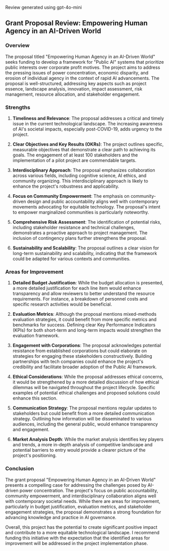 Review generated using gpt-4o-mini

## Grant Proposal Review: Empowering Human Agency in an AI-Driven World

### Overview

The proposal titled "Empowering Human Agency in an AI-Driven World" seeks funding to develop a framework for "Public AI" systems that prioritize public interests over corporate profit motives. The project aims to address the pressing issues of power concentration, economic disparity, and erosion of individual agency in the context of rapid AI advancements. The proposal is well-structured, addressing key aspects such as project essence, landscape analysis, innovation, impact assessment, risk management, resource allocation, and stakeholder engagement.

### Strengths

1. **Timeliness and Relevance**: The proposal addresses a critical and timely issue in the current technological landscape. The increasing awareness of AI's societal impacts, especially post-COVID-19, adds urgency to the project.

2. **Clear Objectives and Key Results (OKRs)**: The project outlines specific, measurable objectives that demonstrate a clear path to achieving its goals. The engagement of at least 100 stakeholders and the implementation of a pilot project are commendable targets.

3. **Interdisciplinary Approach**: The proposal emphasizes collaboration across various fields, including cognitive science, AI ethics, and community organizing. This interdisciplinary approach is likely to enhance the project's robustness and applicability.

4. **Focus on Community Empowerment**: The emphasis on community-driven design and public accountability aligns well with contemporary movements advocating for equitable technology. The proposal's intent to empower marginalized communities is particularly noteworthy.

5. **Comprehensive Risk Assessment**: The identification of potential risks, including stakeholder resistance and technical challenges, demonstrates a proactive approach to project management. The inclusion of contingency plans further strengthens the proposal.

6. **Sustainability and Scalability**: The proposal outlines a clear vision for long-term sustainability and scalability, indicating that the framework could be adapted for various contexts and communities.

### Areas for Improvement

1. **Detailed Budget Justification**: While the budget allocation is presented, a more detailed justification for each line item would enhance transparency and allow reviewers to better understand the resource requirements. For instance, a breakdown of personnel costs and specific research activities would be beneficial.

2. **Evaluation Metrics**: Although the proposal mentions mixed-methods evaluation strategies, it could benefit from more specific metrics and benchmarks for success. Defining clear Key Performance Indicators (KPIs) for both short-term and long-term impacts would strengthen the evaluation framework.

3. **Engagement with Corporations**: The proposal acknowledges potential resistance from established corporations but could elaborate on strategies for engaging these stakeholders constructively. Building partnerships with tech companies could enhance the project's credibility and facilitate broader adoption of the Public AI framework.

4. **Ethical Considerations**: While the proposal addresses ethical concerns, it would be strengthened by a more detailed discussion of how ethical dilemmas will be navigated throughout the project lifecycle. Specific examples of potential ethical challenges and proposed solutions could enhance this section.

5. **Communication Strategy**: The proposal mentions regular updates to stakeholders but could benefit from a more detailed communication strategy. Outlining how information will be disseminated to various audiences, including the general public, would enhance transparency and engagement.

6. **Market Analysis Depth**: While the market analysis identifies key players and trends, a more in-depth analysis of competitive landscape and potential barriers to entry would provide a clearer picture of the project's positioning.

### Conclusion

The grant proposal "Empowering Human Agency in an AI-Driven World" presents a compelling case for addressing the challenges posed by AI-driven power concentration. The project's focus on public accountability, community empowerment, and interdisciplinary collaboration aligns well with contemporary societal needs. While there are areas for improvement, particularly in budget justification, evaluation metrics, and stakeholder engagement strategies, the proposal demonstrates a strong foundation for advancing knowledge and practice in AI governance. 

Overall, this project has the potential to create significant positive impact and contribute to a more equitable technological landscape. I recommend funding this initiative with the expectation that the identified areas for improvement will be addressed in the project implementation phase.
